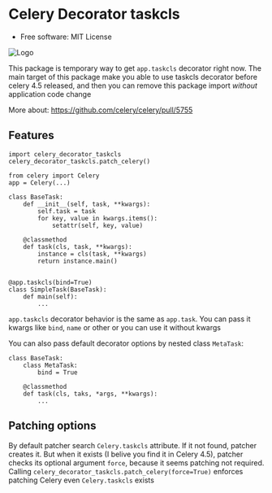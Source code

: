 Celery Decorator taskcls
===============

* Free software: MIT License

![Logo](https://repository-images.githubusercontent.com/211560565/deb2e780-e774-11e9-8582-033f0d6eab0d)

This package is temporary way to get `app.taskcls` decorator right now.
The main target of this package make you able to use taskcls decorator
before celery 4.5 released, and then you can remove this package import
*without* application code change

More about: https://github.com/celery/celery/pull/5755

Features
--------


```
import celery_decorator_taskcls
celery_decorator_taskcls.patch_celery()

from celery import Celery
app = Celery(...)

class BaseTask:
    def __init__(self, task, **kwargs):
        self.task = task
        for key, value in kwargs.items():
            setattr(self, key, value)

    @classmethod
    def task(cls, task, **kwargs):
        instance = cls(task, **kwargs)
        return instance.main()


@app.taskcls(bind=True)
class SimpleTask(BaseTask):
    def main(self):
        ...
```

`app.taskcls` decorator behavior is the same as `app.task`. You can pass it
kwargs like `bind`, `name` or other or you can use it without kwargs

You can also pass default decorator options by nested class `MetaTask`:

```
class BaseTask:
    class MetaTask:
        bind = True

    @classmethod
    def task(cls, taks, *args, **kwargs):
        ...
```

Patching options
--------
By default patcher search `Celery.taskcls` attribute. If it not found, patcher
creates it. But when it exists (I belive you find it in Celery 4.5), patcher
checks its optional argument `force`, because it seems patching not required.
Calling `celery_decorator_taskcls.patch_celery(force=True)` enforces
patching Celery even `Celery.taskcls` exists

